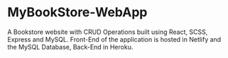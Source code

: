 # MyBookStore-WebApp

A Bookstore website with CRUD Operations built using React, SCSS, Express and MySQL. Front-End of the application is hosted in Netlify and the MySQL Database, Back-End in Heroku.
